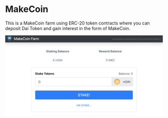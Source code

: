# MakeCoin

This is a MakeCoin farm using ERC-20 token contracts where you can deposit Dai Token and gain interest in the form of MakeCoin.

![screenshot](screenshot.png?raw=true)
